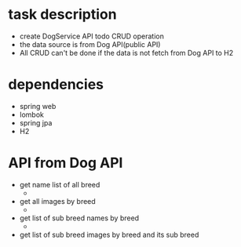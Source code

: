 # task description
* create DogService API todo CRUD operation 
* the data source is from Dog API(public API)
* All CRUD can't be done if the data is not fetch from Dog API to H2 


# dependencies 
* spring web
* lombok
* spring jpa
* H2 

# API from Dog API
* get name list of all breed
  * [](https://dog.ceo/api/breeds/list/all)
* get all images by breed
  * [](https://dog.ceo/api/breed/hound/images)
* get list of sub breed names by breed 
  * [](https://dog.ceo/api/breed/hound/list)
* get list of sub breed images by breed and its sub breed 

